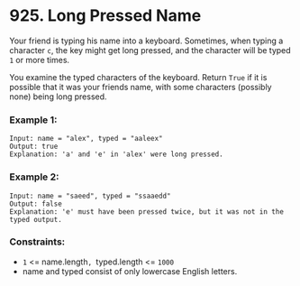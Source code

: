 # 925. Long Pressed Name

Your friend is typing his name into a keyboard. Sometimes, when typing a character `c`, the key might get long pressed, and the character will be typed `1` or more times.

You examine the typed characters of the keyboard. Return `True` if it is possible that it was your friends name, with some characters (possibly none) being long pressed.

### Example 1:

```
Input: name = "alex", typed = "aaleex"
Output: true
Explanation: 'a' and 'e' in 'alex' were long pressed.
```

### Example 2:

```
Input: name = "saeed", typed = "ssaaedd"
Output: false
Explanation: 'e' must have been pressed twice, but it was not in the typed output.
```

### Constraints:

- `1` <= name.length`, `typed.length <= `1000`
- name and typed consist of only lowercase English letters.

